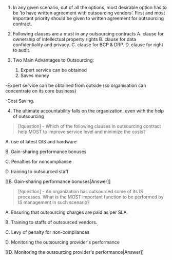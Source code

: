 

1. In any given scenario, out of all the options, most desirable option has to be ‘to have written agreement with outsourcing vendors’. First and most important priority should be given to written agreement for outsourcing contract.

2. Following clauses are a must in any outsourcing contracts
		A. clause for ownership of intellectual property rights
		B. clause for data confidentiality and privacy.
		C. clause for BCP & DRP.
		D. clause for right to audit.

3. Two Main Advantages to Outsourcing:
	1. Expert service can be obtained
	2. Saves money

-Expert service can be obtained from outside (so organisation can concentrate on its core business)

-Cost Saving.

4. The ultimate accountability falls on the organization, even with the help of outsourcing

>[!question] - Which of the following clauses in outsourcing contract help MOST to improve service level and minimize the costs?

A. use of latest O/S and hardware

B. Gain-sharing performance bonuses

C. Penalties for noncompliance

D. training to outsourced staff

[[B. Gain-sharing performance bonuses|Answer]]

>[!question] - An organization has outsourced some of its IS processes. What is the MOST important function to be performed by IS management in such scenario?

A. Ensuring that outsourcing charges are paid as per SLA.

B. Training to staffs of outsourced vendors.

C. Levy of penalty for non-compliances 

D. Monitoring the outsourcing provider's performance

[[D. Monitoring the outsourcing provider's performance|Answer]]
